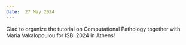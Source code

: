 ```yaml
---
date:  27 May 2024
---
```


Glad to organize the tutorial on Computational Pathology together with Maria Vakalopoulou for ISBI 2024 in Athens!
